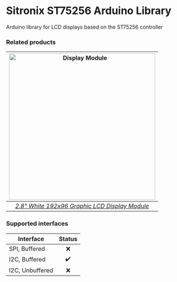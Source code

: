 # Sitronix ST75256 Arduino Library
Arduino library for LCD displays based on the ST75256 controller

### Related products
| <a href="https://www.buydisplay.com/2-8-inch-white-192x96-graphic-lcd-display-module-st75256-for-arduino"><img src="https://www.buydisplay.com/media/catalog/product/cache/53fd08fe2cb06c4269619329bc634cc8/e/r/erm19296-1_1.jpg" alt="Display Module" width="400" height="auto" /></a> |
|:--:|
| *<a href="https://www.buydisplay.com/2-8-inch-white-192x96-graphic-lcd-display-module-st75256-for-arduino">2.8&quot; White 192x96 Graphic LCD Display Module</a>* |

### Supported interfaces
| Interface | Status |
|-----------|:------:|
| SPI, Buffered | ❌ |
| I2C, Buffered | ✔️ |
| I2C, Unbuffered | ❌ |
